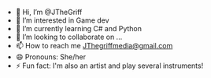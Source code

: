 - 👋 Hi, I’m @JTheGriff
- 👀 I’m interested in Game dev
- 🌱 I’m currently learning C# and Python
- 💞️ I’m looking to collaborate on ...
- 📫 How to reach me JThegriffmedia@gmail.com
- 😄 Pronouns: She/her
- ⚡ Fun fact: I'm also an artist and play several instruments!

<!---
JTheGriff/JTheGriff is a ✨ special ✨ repository because its `README.md` (this file) appears on your GitHub profile.
You can click the Preview link to take a look at your changes.
--->
